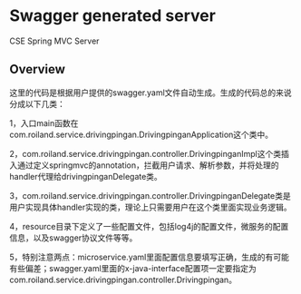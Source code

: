 # Swagger generated server

CSE Spring MVC Server


## Overview
这里的代码是根据用户提供的swagger.yaml文件自动生成。生成的代码总的来说分成以下几类：

1，入口main函数在com.roiland.service.drivingpingan.DrivingpinganApplication这个类中。

2，com.roiland.service.drivingpingan.controller.DrivingpinganImpl这个类插入通过定义springmvc的annotation，拦截用户请求、解析参数，并将处理的handler代理给drivingpinganDelegate类。

3，com.roiland.service.drivingpingan.controller.DrivingpinganDelegate类是用户实现具体handler实现的类，理论上只需要用户在这个类里面实现业务逻辑。


4，resource目录下定义了一些配置文件，包括log4j的配置文件，微服务的配置信息，以及swagger协议文件等等。

5，特别注意两点：microservice.yaml里面配置信息要填写正确，生成的有可能有些偏差；swagger.yaml里面的x-java-interface配置项一定要指定为com.roiland.service.drivingpingan.controller.Drivingpingan。
